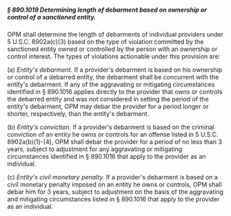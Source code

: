 ##### § 890.1019 Determining length of debarment based on ownership or control of a sanctioned entity. #####

OPM shall determine the length of debarments of individual providers under 5 U.S.C. 8902a(c)(3) based on the type of violation committed by the sanctioned entity owned or controlled by the person with an ownership or control interest. The types of violations actionable under this provision are:

(a) *Entity's debarment.* If a provider's debarment is based on his ownership or control of a debarred entity, the debarment shall be concurrent with the entity's debarment. If any of the aggravating or mitigating circumstances identified in § 890.1016 applies directly to the provider that owns or controls the debarred entity and was not considered in setting the period of the entity's debarment, OPM may debar the provider for a period longer or shorter, respectively, than the entity's debarment.

(b) *Entity's conviction.* If a provider's debarment is based on the criminal conviction of an entity he owns or controls for an offense listed in 5 U.S.C. 8902a(b)(1)-(4), OPM shall debar the provider for a period of no less than 3 years, subject to adjustment for any aggravating or mitigating circumstances identified in § 890.1016 that apply to the provider as an individual.

(c) *Entity's civil monetary penalty.* If a provider's debarment is based on a civil monetary penalty imposed on an entity he owns or controls, OPM shall debar him for 3 years, subject to adjustment on the basis of the aggravating and mitigating circumstances listed in § 890.1016 that apply to the provider as an individual.